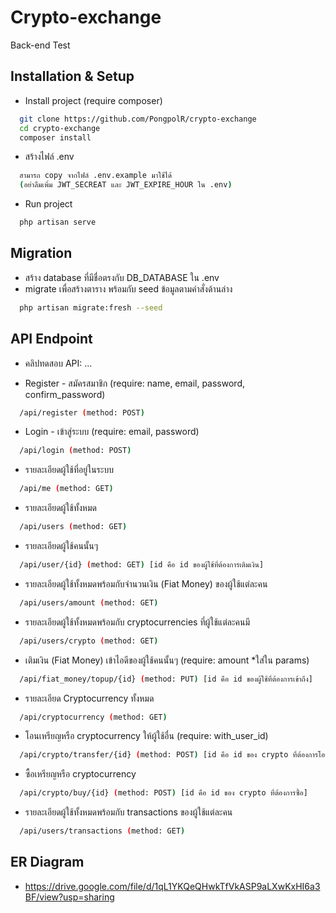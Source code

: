 # Crypto-exchange

Back-end Test

## Installation & Setup

- Install project (require composer)

```bash
  git clone https://github.com/PongpolR/crypto-exchange
  cd crypto-exchange
  composer install
```

- สร้างไฟล์ .env
```bash
  สามารถ copy จากไฟล์ .env.example มาใช้ได้
  (อย่าลืมเพิ่ม JWT_SECREAT และ JWT_EXPIRE_HOUR ใน .env)
```

- Run project

```bash
  php artisan serve
```

## Migration
- สร้าง database ที่มีชื่อตรงกับ DB_DATABASE ใน .env
- migrate เพื่อสร้างตาราง พร้อมกับ seed ข้อมูลตามคำสั่งด้านล่าง
```bash
  php artisan migrate:fresh --seed
```

## API Endpoint
 - คลิปทดสอบ API: ...

- Register - สมัครสมาชิก (require: name, email, password, confirm_password)
```bash
  /api/register (method: POST)
```
- Login - เข้าสู่ระบบ (require: email, password)
```bash
  /api/login (method: POST)
```
- รายละเอียดผู้ใช้ที่อยู่ในระบบ
```bash
  /api/me (method: GET)
```
- รายละเอียดผู้ใช้ทั้งหมด
```bash
  /api/users (method: GET)
```
- รายละเอียดผู้ใช้คนนั้นๆ
```bash
  /api/user/{id} (method: GET) [id คือ id ของผู้ใช้ที่ต้องการเติมเงิน]
```
- รายละเอียดผู้ใช้ทั้งหมดพร้อมกับจำนวนเงิน (Fiat Money) ของผู้ใช้แต่ละคน
```bash
  /api/users/amount (method: GET)
```
- รายละเอียดผู้ใช้ทั้งหมดพร้อมกับ cryptocurrencies ที่ผู้ใช้แต่ละคนมี
```bash
  /api/users/crypto (method: GET)
```
- เติมเงิน (Fiat Money) เข้าไอดีของผู้ใช้คนนั้นๆ (require: amount *ใส่ใน params)
```bash
  /api/fiat_money/topup/{id} (method: PUT) [id คือ id ของผู้ใช้ที่ต้องการเข้าถึง]
```
- รายละเอียด Cryptocurrency ทั้งหมด
```bash
  /api/cryptocurrency (method: GET)
```
- โอนเหรียญหรือ cryptocurrency ให้ผู้ใช้อื่น (require: with_user_id)
```bash
  /api/crypto/transfer/{id} (method: POST) [id คือ id ของ crypto ที่ต้องการโอน]
```
- ซื้อเหรียญหรือ cryptocurrency 
```bash
  /api/crypto/buy/{id} (method: POST) [id คือ id ของ crypto ที่ต้องการซื้อ]
```
- รายละเอียดผู้ใช้ทั้งหมดพร้อมกับ transactions ของผู้ใช้แต่ละคน
```bash
  /api/users/transactions (method: GET)
```

## ER Diagram
- https://drive.google.com/file/d/1qL1YKQeQHwkTfVkASP9aLXwKxHI6a3BF/view?usp=sharing

